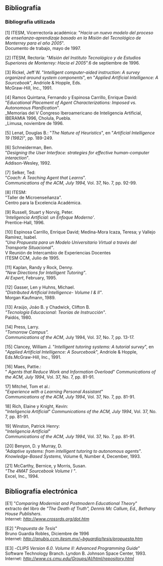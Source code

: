 ## Bibliografía

### Bibliografía utilizada

[1] ITESM, Vicerrectoría académica: "_Hacia un nuevo modelo del proceso de enseñanza-aprendizaje basado en la Misión del Tecnológico de Monterrey para el año 2005_".  
Documento de trabajo, mayo de 1997.

[2] ITESM, Rectoría: "_Misión del Instituto Tecnológico y de Estudios Superiores de Monterrey: Hacia el 2005_".6 de septiembre de 1996.

[3] Rickel, Jeff W. "_Intelligent computer-aided instruction: A survey organized around system components_", en "_Applied Artificial Intelligence: A Sourcebook_", Andriole & Hopple, Eds.  
McGraw-Hill, Inc., 1991.

[4] Ramos Quintana, Fernando y Espinosa Carrillo, Enrique David: "_Educational Placement of Agent Characterizations: Imposed vs. Autonomous Planification_".  
_Memorias del V Congreso Iberoamericano de Inteligencia Artificial, IBERAMIA 1996, Cholula, Puebla.  
_Limusa, noviembre de 1996.

[5] Lenat, Douglas B.: "_The Nature of Heuristics_", en "_Artificial Intelligence 19 (1982)_", pp. 189-249.

[6] Schneiderman, Ben.  
"_Designing the User Interface: strategies for effective human-computer interaction_".  
Addison-Wesley, 1992.

[7] Selker, Ted:  
"_Coach: A Teaching Agent that Learns_".  
_Communications of the ACM, July 1994,_ Vol. 37, No. 7, pp. 92-99.

[8] ITESM:  
"Taller de Microenseñanza".  
Centro para la Excelencia Académica.

[9] Russell, Stuart y Norvig, Peter.  
_'Inteligencia Artificial: un Enfoque Moderno'_.  
Prentice-Hall, 1996.

[10] Espinosa Carrillo, Enrique David; Medina-Mora Icaza, Teresa; y Vallejo Ramírez, Isabel.  
_"Una Propuesta para un Modelo Universitario Virtual a través del Transporte Situacional"_.  
V Reunión de Intercambio de Experiencias Docentes  
ITESM CCM, Julio de 1995.

[11] Kaplan, Randy y Rock, Denny.  
_"New Directions for Intelligent Tutoring"_.  
_AI Expert_, February, 1995.

[12] Gasser, Len y Huhns, Michael.  
_"Distributed Artificial Intelligence- Volume I & II"_.  
Morgan Kaufmann, 1989.

[13] Araújo, Joáo B. y Chadwick, Clifton B.  
_"Tecnología Educacional: Teorías de Instrucción"_.  
Paidós, 1980.

[14] Press, Larry.  
_"Tomorrow Campus".  
Communications of the ACM_, July 1994, Vol. 37, No. 7, pp. 13-17.

[15] Clancey, William J. "_Intelligent tutoring systems: A tutorial survey_", en "_Applied Artificial Intelligence: A Sourcebook_", Andriole & Hopple, Eds.McGraw-Hill, Inc., 1991.

[16]  Maes, Pattie.:  
" _Agents that Reduce Work and Information Overload_" 
_Communications of the ACM, July 1994_, Vol. 37, No. 7, pp. 81-91.</a>

17] Mitchel, Tom et al.:  
"_Experience with a Learning Personal Assistant_"  
_Communications of the ACM, July 1994_, Vol. 37, No. 7, pp. 81-91.

18] Rich, Elaine y Knight, Kevin:  
"_Inteligencia Artificial_" 
_Communications of the ACM, July 1994_, Vol. 37, No. 7, pp. 81-91.

19] Winston, Patrick Henry:  
"_Inteligencia Artificial_"  
_Communications of the ACM, July 1994_, Vol. 37, No. 7, pp. 81-91.

[20] Benyon, D. y Murray, D.  
_"Adaptive systems: from intelligent tutoring to autonomous agents"_.  
_Knowledge-Based Systems,_ Volume 6, Number 4, December, 1993.

[21] McCarthy, Bernice, y Morris, Susan.  
_"The 4MAT Sourcebook  Volume I "_.  
Excel, Inc., 1994.

## Bibliografía electrónica

[E1] "_Comparing Modernist and Postmodern Educational Theory_"  
extracto del libro de _"The Death of Truth",_ _Dennis Mc Callum, Ed., Bethany House Publishers_.  
Internet: _http://www.crossrds.org/dot.htm_

[E2] "_Propuesta de Tesis_"  
Bruno Guardia Robles, Diciembre de 1996  
Internet: _http://anubis.ccm.itesm.mx/~bguardia/tesis/propuesta.htm_

[E3] -_CLIPS Version 6.0\. Volume II: Advanced Programming Guide_"  
Software Technology Branch. Lyndon B. Johnson Space Center, 1993.  
Internet: _http://www.cs.cmu.edu/Groups/AI/html/repository.html_

